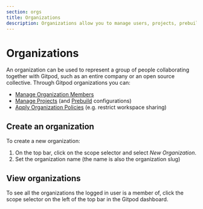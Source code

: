 ```yaml
---
section: orgs
title: Organizations
description: Organizations allow you to manage users, projects, prebuilds and policies across multiple Gitpod workspaces.
---
```


# Organizations

An organization can be used to represent a group of people collaborating together with Gitpod, such as an entire company or an open source collective. Through Gitpod organizations you can:

-   [Manage Organization Members](/docs/configure/orgs/members)
-   [Manage Projects](/docs/configure/projects) (and [Prebuild](/docs/configure/projects/prebuilds) configurations)
-   [Apply Organization Policies](/docs/configure/orgs/policies) (e.g. restrict workspace sharing)

## Create an organization

To create a new organization:

1. On the top bar, click on the scope selector and select _New Organization_.
2. Set the organization name (the name is also the organization slug)

## View organizations

To see all the organizations the logged in user is a member of, click the scope selector on the left of the top bar in the Gitpod dashboard.
